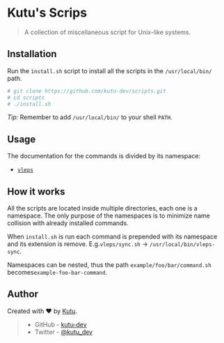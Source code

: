 # Kutu's Scrips
> A collection of miscellaneous script for Unix-like systems.

## Installation
Run the `ìnstall.sh` script to install all the scripts in the `/usr/local/bin/` path.

```sh
# git clone https://github.com/kutu-dev/scripts.git
# cd scripts
# ./install.sh
```

_Tip:_ Remember to add `/usr/local/bin/` to your shell `PATH`.

## Usage
The documentation for the commands is divided by its namespace:
- [`vleps`](vleps/vleps.md)

## How it works
All the scripts are located inside multiple directories, each one is a namespace. The only purpose of the namespaces is to minimize name collision with already installed commands.

When `install.sh` is run each command is prepended with its namespace and its extension is remove. 
E.g.`vleps/sync.sh` -> `/usr/local/bin/vleps-sync`.

Namespaces can be nested, thus the path `example/foo/bar/command.sh` becomes`example-foo-bar-command`.


## Author
Created with :heart: by [Kutu](https://kutu-dev.github.io).
> - GitHub - [kutu-dev](https://github.com/kutu-dev)
> - Twitter - [@kutu_dev](https://twitter.com/kutu_dev)
